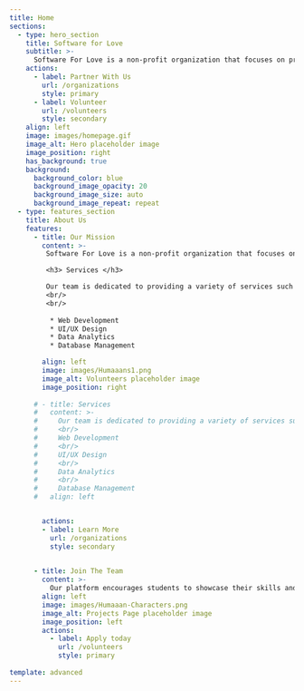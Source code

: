```yaml
---
title: Home
sections:
  - type: hero_section
    title: Software for Love
    subtitle: >-
      Software For Love is a non-profit organization that focuses on providing software solutions. We are a team of young professionals who are passionate about technology and seek to give back to our community. 
    actions:
      - label: Partner With Us
        url: /organizations
        style: primary
      - label: Volunteer
        url: /volunteers
        style: secondary
    align: left
    image: images/homepage.gif
    image_alt: Hero placeholder image
    image_position: right
    has_background: true
    background:
      background_color: blue
      background_image_opacity: 20
      background_image_size: auto
      background_image_repeat: repeat
  - type: features_section
    title: About Us
    features:
      - title: Our Mission
        content: >-
         Software For Love is a non-profit organization that focuses on providing software solutions. We are a team of young professionals who are passionate about technology and seek to give back to our community.<br/><br/>We seek to develop software for clients in return for a charitable contribution, or a charitable service provided by an organization.

         <h3> Services </h3>

         Our team is dedicated to providing a variety of services such as : 
         <br/>  
         <br/>
         
          * Web Development
          * UI/UX Design
          * Data Analytics
          * Database Management

        align: left
        image: images/Humaaans1.png
        image_alt: Volunteers placeholder image
        image_position: right
         
      # - title: Services 
      #   content: >- 
      #     Our team is dedicated to providing a variety of services such as :
      #     <br/> 
      #     Web Development
      #     <br/>
      #     UI/UX Design
      #     <br/>
      #     Data Analytics
      #     <br/>
      #     Database Management
      #   align: left


        actions:
        - label: Learn More
          url: /organizations
          style: secondary
          

      - title: Join The Team
        content: >-
          Our platform encourages students to showcase their skills and abilities, while also providing back to the community. We actively recruit new talent for marketing, finance, engineering, and more.
        align: left
        image: images/Humaaan-Characters.png
        image_alt: Projects Page placeholder image
        image_position: left
        actions:
          - label: Apply today
            url: /volunteers
            style: primary
   
template: advanced
---
```

